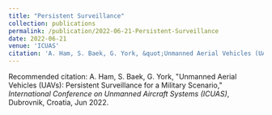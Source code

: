 ```yaml
---
title: "Persistent Surveillance"
collection: publications
permalink: /publication/2022-06-21-Persistent-Surveillance
date: 2022-06-21
venue: 'ICUAS'
citation: 'A. Ham, S. Baek, G. York, &quot;Unmanned Aerial Vehicles (UAVs): Persistent Surveillance for a Military Scenario,&quot; <i>International Conference on Unmanned Aircraft Systems (ICUAS)</i>, Dubrovnik, Croatia, Jun 2022.'
---
```

Recommended citation: A. Ham, S. Baek, G. York, "Unmanned Aerial Vehicles (UAVs): Persistent Surveillance for a Military Scenario," <i>International Conference on Unmanned Aircraft Systems (ICUAS)</i>, Dubrovnik, Croatia, Jun 2022.
